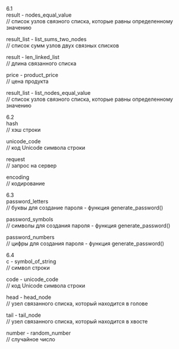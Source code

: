 6.1  
result - nodes_equal_value  
// список узлов связного списка, которые равны определенному значению

result_list - list_sums_two_nodes  
// список сумм узлов двух связных списков

result - len_linked_list  
// длина связанного списка

price - product_price  
// цена продукта

result_list - list_nodes_equal_value  
// список узлов связного списка, которые равны определенному значению

6.2  
hash  
// хэш строки

unicode_code  
// код Unicode символа строки

request  
// запрос на сервер

encoding  
// кодирование

6.3  
password_letters  
// буквы для создание пароля - функция generate_password()

password_symbols  
// символы для создания пароля - функция generate_password()

password_numbers  
// цифры для создания пароля - функция generate_password()

6.4  
с - symbol_of_string  
// символ строки

code - unicode_code  
// код Unicode символа строки

head - head_node  
// узел связанного списка, который находится в голове

tail - tail_node  
// узел связанного списка, который находится в хвосте

number - random_number  
// случайное число
